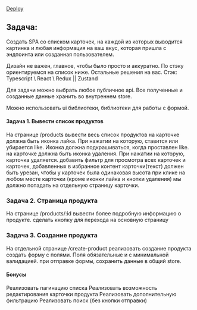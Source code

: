 [Deploy](https://heidvaldhalvardson.github.io/products-alpha-ecosystem)

## Задача: 
Создать SPA со списком карточек, на каждой из которых выводится картинка и любая информация на ваш вкус, которая пришла с эндпоинта или созданная пользователем. 

Дизайн не важен, главное, чтобы было просто и аккуратно. По стэку ориентируемся на список ниже. Остальные решения на вас. 
Стэк: Typescript \ React \ Redux || Zustand

Для задачи можно выбрать любое публичное api. Все полученные и созданные данные хранить во внутреннем store.

Можно использовать ui библиотеки, библиотеки для работы с формой. 
#### Задача 1. Вывести список продуктов
На странице /products 
вывести весь список продуктов
на карточке должна быть иконка лайка. При нажатии на которую, ставится или убирается like. Иконка должна подкрашиваться, когда проставлен like. 
на карточке должна быть иконка удаления. При нажатии на которую, карточка удаляется.
добавить фильтр для просмотра всех карточек и карточек, добавленных в избранное
контент карточки(текст) должен быть урезан, чтобы у карточек была одинаковая высота
при клике на любом месте карточки (кроме иконки лайка и кнопки удаления) мы должно попадать на отдельную страницу карточки.
### Задача 2. Страница продукта
На странице /products/:id 
вывести более подробную информацию о продукте. 
сделать кнопку для перехода на основную страницу
### Задача 3. Создание продукта
На отдельной странице /create-product реализовать создание продукта
создать форму с полями. Поля обязательные и с минимальной валидацией.
при отправке формы, сохранить данные в общий store.


#### Бонусы
Реализовать пагинацию списка
Реализовать возможность редактирования карточки продукта
Реализовать дополнительную фильтрацию
Реализовать поиск (без кнопки отправки) 


